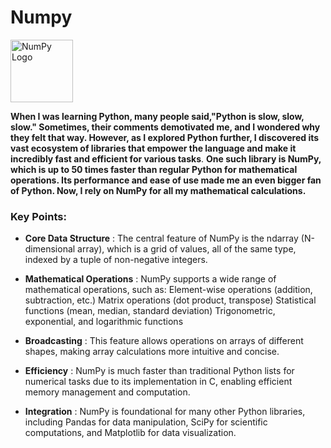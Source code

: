 # **Numpy**
<img src="https://numpy.org/images/logo.svg" alt="NumPy Logo" width="100" height="100"> 

**When I was learning Python, many people said,"Python is slow, slow, slow." Sometimes, their comments demotivated me, and I wondered why they felt that way. However, as I explored Python further, I discovered its vast ecosystem of libraries that empower the language and make it incredibly fast and efficient for various tasks**.
**One such library is NumPy, which is up to 50 times faster than regular Python for mathematical operations. Its performance and ease of use made me an even bigger fan of Python. Now, I rely on NumPy for all my mathematical calculations.**

### Key Points:

- **Core Data Structure** : The central feature of NumPy is the ndarray (N-dimensional array), which is a grid of values, all of the same type, indexed by a tuple of non-negative integers.

- **Mathematical Operations** : NumPy supports a wide range of mathematical operations, such as:
    Element-wise operations (addition, subtraction, etc.)
    Matrix operations (dot product, transpose)
    Statistical functions (mean, median, standard deviation)
    Trigonometric, exponential, and logarithmic functions

- **Broadcasting** : This feature allows operations on arrays of different shapes, making array calculations more intuitive and concise.

- **Efficiency** : NumPy is much faster than traditional Python lists for numerical tasks due to its implementation in C, enabling efficient memory management and computation.

- **Integration** : NumPy is foundational for many other Python libraries, including Pandas for data manipulation, SciPy for scientific computations, and Matplotlib for data visualization.